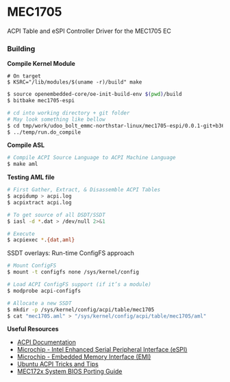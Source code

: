 # MEC1705

ACPI Table and eSPI Controller Driver for the MEC1705 EC

### Building
**Compile Kernel Module**
```
# On target
$ KSRC="/lib/modules/$(uname -r)/build" make
```
```sh
$ source openembedded-core/oe-init-build-env $(pwd)/build
$ bitbake mec1705-espi
```
```sh
# cd into working directory + git folder
# May look something like bellow
$ cd tmp/work/udoo_bolt_emmc-northstar-linux/mec1705-espi/0.0.1-git+b3697dda641acf3534f7e7e38b58981464e2e6f2-r0/git
$ ../temp/run.do_compile
```

**Compile ASL**
```sh
# Compile ACPI Source Language to ACPI Machine Language
$ make aml
```

**Testing AML file**
```sh
# First Gather, Extract, & Disassemble ACPI Tables
$ acpidump > acpi.log
$ acpixtract acpi.log

# To get source of all DSDT/SSDT
$ iasl -d *.dat > /dev/null 2>&1

# Execute
$ acpiexec *.{dat,aml}
```

SSDT overlays: Run-time ConfigFS approach

```sh
# Mount ConfigFS
$ mount -t configfs none /sys/kernel/config

# Load ACPI ConfigFS support (if it’s a module)
$ modprobe acpi-configfs

# Allocate a new SSDT
$ mkdir -p /sys/kernel/config/acpi/table/mec1705
$ cat "mec1705.aml" > "/sys/kernel/config/acpi/table/mec1705/aml"
```

**Useful Resources**
* [ACPI Documentation](https://acpica.org/documentation)
* [Microchip - Intel Enhanced Serial Peripheral Interface (eSPI)](https://www.microchip.com/en-us/solutions/data-centers-and-computing/computing-solutions/technologies/espi)
* [Microchip - Embedded Memory Interface (EMI)](https://www.microchip.com/en-us/solutions/data-centers-and-computing/computing-solutions/technologies/embedded-memory-interface#)
* [Ubuntu ACPI Tricks and Tips](https://wiki.ubuntu.com/Kernel/Reference/ACPITricksAndTips)
* [MEC172x System BIOS Porting Guide](https://ww1.microchip.com/downloads/en/Appnotes/AN3642-Application-Note-DS00003642A.pdf)
